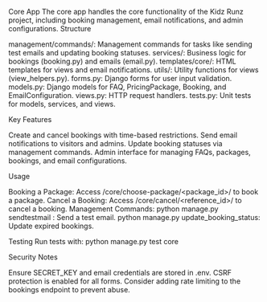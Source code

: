 Core App
The core app handles the core functionality of the Kidz Runz project, including booking management, email notifications, and admin configurations.
Structure

management/commands/: Management commands for tasks like sending test emails and updating booking statuses.
services/: Business logic for bookings (booking.py) and emails (email.py).
templates/core/: HTML templates for views and email notifications.
utils/: Utility functions for views (view_helpers.py).
forms.py: Django forms for user input validation.
models.py: Django models for FAQ, PricingPackage, Booking, and EmailConfiguration.
views.py: HTTP request handlers.
tests.py: Unit tests for models, services, and views.

Key Features

Create and cancel bookings with time-based restrictions.
Send email notifications to visitors and admins.
Update booking statuses via management commands.
Admin interface for managing FAQs, packages, bookings, and email configurations.

Usage

Booking a Package: Access /core/choose-package/<package_id>/ to book a package.
Cancel a Booking: Access /core/cancel/<reference_id>/ to cancel a booking.
Management Commands:
python manage.py sendtestmail <email>: Send a test email.
python manage.py update_booking_status: Update expired bookings.



Testing
Run tests with:
python manage.py test core

Security Notes

Ensure SECRET_KEY and email credentials are stored in .env.
CSRF protection is enabled for all forms.
Consider adding rate limiting to the bookings endpoint to prevent abuse.

